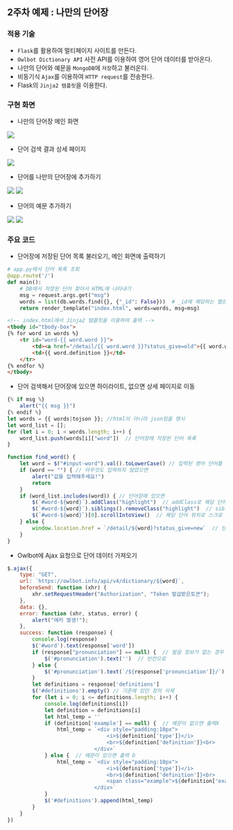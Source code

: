 ## 2주차 예제 : 나만의 단어장
### 적용 기술
- `Flask`를 활용하여 멀티페이지 사이트를 만든다.
- `Owlbot Dictionary API` 사전 API를 이용하여 영어 단어 데이터를 받아온다.
- 나만의 단어와 예문을 `MongoDB`에 `저장`하고 불러온다.
- 비동기식 `Ajax`를 이용하여 `HTTP request`를 전송한다.
- Flask의 `Jinja2 템플릿`을 이용한다. 

### 구현 화면
- 나만의 단어장 메인 화면
<img src="https://user-images.githubusercontent.com/75527311/137753305-17f8d6d5-d29a-4aa0-b74c-2db77016ce44.PNG"/>

- 단어 검색 결과 상세 페이지
<img src="https://user-images.githubusercontent.com/75527311/137753467-594acd91-fd9d-43aa-8e51-daffb7202a3b.PNG"/>

- 단어를 나만의 단어장에 추가하기
<img src="https://user-images.githubusercontent.com/75527311/137753609-b0ea1ebf-04d1-42e7-addf-e27c56fadbc0.PNG"/>
<img src="https://user-images.githubusercontent.com/75527311/137753662-6bcfb939-e031-4295-a284-a52e1bff8979.PNG"/>

- 단어의 예문 추가하기
<img src="https://user-images.githubusercontent.com/75527311/137753740-b4941e2a-e0fa-48a9-a386-d69d40708734.PNG"/>
<img src="https://user-images.githubusercontent.com/75527311/137753756-5a5c26c3-f3af-4796-9ca9-6816ed063103.PNG"/>



### 주요 코드
- 단어장에 저장된 단어 목록 불러오기, 메인 화면에 출력하기
```python
# app.py에서 단어 목록 조회
@app.route('/')
def main():
    # DB에서 저장된 단어 찾아서 HTML에 나타내기
    msg = request.args.get("msg")
    words = list(db.words.find({}, {"_id": False}))  # _id에 해당하는 열은 빼고
    return render_template("index.html", words=words, msg=msg)
```

```html
<!-- index.html에서 Jinja2 템플릿을 이용하여 출력 -->
<tbody id="tbody-box">
{% for word in words %}
    <tr id="word-{{ word.word }}">
        <td><a href="/detail/{{ word.word }}?status_give=old">{{ word.word }}</a></td>
        <td>{{ word.definition }}</td>
    </tr>
{% endfor %}
</tbody>
```

- 단어 검색해서 단어장에 있으면 하이라이트, 없으면 상세 페이지로 이동
```javascript
{% if msg %}
    alert("{{ msg }}")
{% endif %}
let words = {{ words|tojson }}; //html이 아니라 json임을 명시
let word_list = [];
for (let i = 0; i < words.length; i++) {
    word_list.push(words[i]["word"])  // 단어장에 저장된 단어 목록
}

function find_word() {
    let word = $("#input-word").val().toLowerCase() // 입력된 영어 단어를 소문자로 변환 후
    if (word == "") { // 아무것도 입력하지 않았으면
        alert("값을 입력해주세요!")
        return
    }
    if (word_list.includes(word)) { // 단어장에 있으면
        $(`#word-${word}`).addClass("highlight")  // addClass로 해당 단어에 하이라이트 효과
        $(`#word-${word}`).siblings().removeClass("highlight")  // siblings와 removeClass로 다른 단어는 하이라이트 효과 해제
        $(`#word-${word}`)[0].scrollIntoView()  // 해당 단어 위치로 스크로
    } else {
        window.location.href = `/detail/${word}?status_give=new`  // 단어장에 없으면 상세페이지로
    }
}
```

- Owlbot에 Ajax 요청으로 단어 데이터 가져오기
```javascript
$.ajax({
    type: "GET",
    url: `https://owlbot.info/api/v4/dictionary/${word}`,
    beforeSend: function (xhr) {
        xhr.setRequestHeader("Authorization", "Token 발급받은토큰");
    },
    data: {},
    error: function (xhr, status, error) {
        alert("에러 발생!");
    },
    success: function (response) {
        console.log(response)
        $('#word').text(response['word'])
        if (response["pronunciation"] == null) {  // 발음 정보가 없는 경우
            $('#pronunciation').text('')  // 빈칸으로
        } else {
            $('#pronunciation').text(`/${response['pronunciation']}/`)
        }
        let definitions = response['definitions']
        $('#definitions').empty() // 기존에 있던 정의 삭제
        for (let i = 0; i <= definitions.length; i++) {
            console.log(definitions[i])
            let definition = definitions[i]
            let html_temp = ''
            if (definition['example'] == null) {  // 예문이 없으면 출력X
                html_temp = `<div style="padding:10px">
                                <i>${definition['type']}</i>
                                <br>${definition['definition']}<br>
                            </div>`
            } else {  // 예문이 있으면 출력 O
                html_temp = `<div style="padding:10px">
                                <i>${definition['type']}</i>
                                <br>${definition['definition']}<br>
                                <span class="example">${definition['example']}</span>
                            </div>`
            }
            $('#definitions').append(html_temp)
        }
    }
})
```
